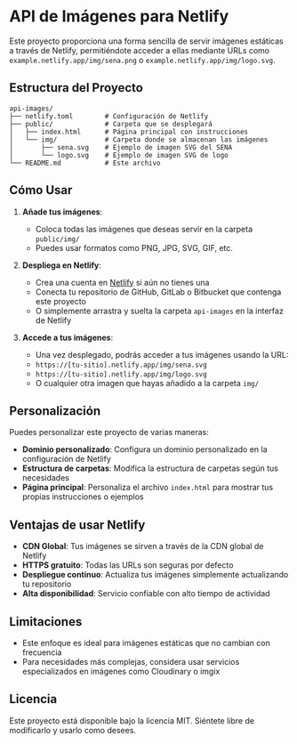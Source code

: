 # API de Imágenes para Netlify

Este proyecto proporciona una forma sencilla de servir imágenes estáticas a través de Netlify, permitiéndote acceder a ellas mediante URLs como `example.netlify.app/img/sena.png` o `example.netlify.app/img/logo.svg`.

## Estructura del Proyecto

```
api-images/
├── netlify.toml        # Configuración de Netlify
├── public/             # Carpeta que se desplegará
│   ├── index.html      # Página principal con instrucciones
│   └── img/            # Carpeta donde se almacenan las imágenes
│       ├── sena.svg    # Ejemplo de imagen SVG del SENA
│       └── logo.svg    # Ejemplo de imagen SVG de logo
└── README.md           # Este archivo
```

## Cómo Usar

1. **Añade tus imágenes**:
   - Coloca todas las imágenes que deseas servir en la carpeta `public/img/`
   - Puedes usar formatos como PNG, JPG, SVG, GIF, etc.

2. **Despliega en Netlify**:
   - Crea una cuenta en [Netlify](https://www.netlify.com/) si aún no tienes una
   - Conecta tu repositorio de GitHub, GitLab o Bitbucket que contenga este proyecto
   - O simplemente arrastra y suelta la carpeta `api-images` en la interfaz de Netlify

3. **Accede a tus imágenes**:
   - Una vez desplegado, podrás acceder a tus imágenes usando la URL:
   - `https://[tu-sitio].netlify.app/img/sena.svg`
   - `https://[tu-sitio].netlify.app/img/logo.svg`
   - O cualquier otra imagen que hayas añadido a la carpeta `img/`

## Personalización

Puedes personalizar este proyecto de varias maneras:

- **Dominio personalizado**: Configura un dominio personalizado en la configuración de Netlify
- **Estructura de carpetas**: Modifica la estructura de carpetas según tus necesidades
- **Página principal**: Personaliza el archivo `index.html` para mostrar tus propias instrucciones o ejemplos

## Ventajas de usar Netlify

- **CDN Global**: Tus imágenes se sirven a través de la CDN global de Netlify
- **HTTPS gratuito**: Todas las URLs son seguras por defecto
- **Despliegue continuo**: Actualiza tus imágenes simplemente actualizando tu repositorio
- **Alta disponibilidad**: Servicio confiable con alto tiempo de actividad

## Limitaciones

- Este enfoque es ideal para imágenes estáticas que no cambian con frecuencia
- Para necesidades más complejas, considera usar servicios especializados en imágenes como Cloudinary o imgix

## Licencia

Este proyecto está disponible bajo la licencia MIT. Siéntete libre de modificarlo y usarlo como desees.